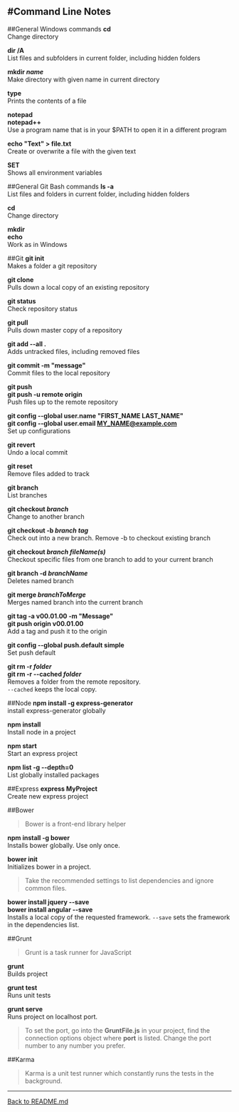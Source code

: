 #Command Line Notes
-----------

##General Windows commands
**cd**  
Change directory

**dir /A**  
List files and subfolders in current folder, including hidden folders

**mkdir *name***  
Make directory with given name in current directory

**type**  
Prints the contents of a file

**notepad**  
**notepad++**  
Use a program name that is in your $PATH to open it in a different program

**echo "Text" > file.txt**  
Create or overwrite a file with the given text

**SET**  
Shows all environment variables

##General Git Bash commands
**ls -a**  
List files and folders in current folder, including hidden folders

**cd**  
Change directory

**mkdir**  
**echo**  
Work as in Windows


##Git
**git init**  
Makes a folder a git repository

**git clone**  
Pulls down a local copy of an existing repository

**git status**  
Check repository status

**git pull**  
Pulls down master copy of a repository

**git add --all .**  
Adds untracked files, including removed files

**git commit -m "message"**  
Commit files to the local repository

**git push**  
**git push -u remote origin**  
Push files up to the remote repository

**git config --global user.name "FIRST_NAME LAST_NAME"**  
**git config --global user.email MY_NAME@example.com**  
Set up configurations

**git revert**  
Undo a local commit

**git reset**   
Remove files added to track

**git branch**  
List branches

**git checkout *branch***  
Change to another branch

**git checkout -b *branch* *tag***  
Check out into a new branch. Remove -b to checkout existing branch  

**git checkout *branch* *fileName(s)***  
Checkout specific files from one branch to add to your current branch

**git branch -d *branchName***  
Deletes named branch

**git merge *branchToMerge***  
Merges named branch into the current branch

**git tag -a v00.01.00 -m "Message"**  
**git push origin v00.01.00**  
Add a tag and push it to the origin

**git config --global push.default simple**  
Set push default

**git rm -r *folder***  
**git rm -r --cached *folder***  
Removes a folder from the remote repository.  
 `--cached` keeps the local copy.



##Node
**npm install -g express-generator**  
install express-generator globally

**npm install**  
Install node in a project

**npm start**   
Start an express project

**npm list -g --depth=0**  
List globally installed packages

##Express
**express MyProject**  
Create new express project

##Bower
>Bower is a front-end library helper


**npm install -g bower**  
Installs bower globally. Use only once.  

**bower init**  
Initializes bower in a project.
>Take the recommended settings to list dependencies and ignore common files.

**bower install jquery --save**  
**bower install angular --save**  
Installs a local copy of the requested framework. `--save` sets the framework in the dependencies list.

##Grunt
>Grunt is a task runner for JavaScript 

**grunt**  
Builds project

**grunt test**  
Runs unit tests

**grunt serve**  
Runs project on localhost port.  

> To set the port, go into the **GruntFile.js** in your project, find the connection options object where **port** is listed. Change the port number to any number you prefer.


##Karma
>Karma is a unit test runner which constantly runs the tests in the background.

--------------------
[Back to README.md](https://github.com/SamanthaHoke/Markdown-Documents/blob/master/README.md)